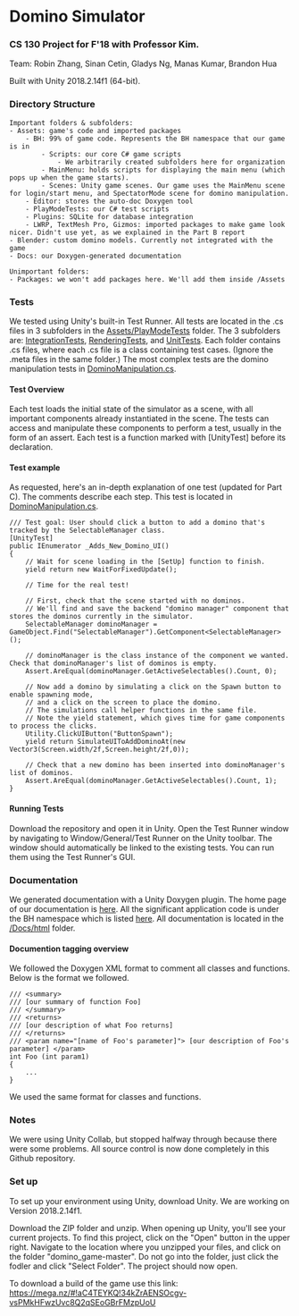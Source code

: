 # Domino Simulator

### CS 130 Project for F'18 with Professor Kim.

Team: Robin Zhang, Sinan Cetin, Gladys Ng, Manas Kumar, Brandon Hua

Built with Unity 2018.2.14f1 (64-bit).

### Directory Structure
```
Important folders & subfolders:
- Assets: game's code and imported packages
    - BH: 99% of game code. Represents the BH namespace that our game is in
        - Scripts: our core C# game scripts
            - We arbitrarily created subfolders here for organization
        - MainMenu: holds scripts for displaying the main menu (which pops up when the game starts).
        - Scenes: Unity game scenes. Our game uses the MainMenu scene for login/start menu, and SpectatorMode scene for domino manipulation.
    - Editor: stores the auto-doc Doxygen tool
    - PlayModeTests: our C# test scripts
    - Plugins: SQLite for database integration
    - LWRP, TextMesh Pro, Gizmos: imported packages to make game look nicer. Didn't use yet, as we explained in the Part B report
- Blender: custom domino models. Currently not integrated with the game
- Docs: our Doxygen-generated documentation

Unimportant folders:
- Packages: we won't add packages here. We'll add them inside /Assets
```

### Tests
We tested using Unity's built-in Test Runner. All tests are located in the .cs files in 3 subfolders in the [Assets/PlayModeTests](Assets/PlayModeTests) folder. The 3 subfolders are: [IntegrationTests](Assets/PlayModeTests/IntegrationTests), [RenderingTests](Assets/PlayModeTests/RenderingTests), and [UnitTests](Assets/PlayModeTests/UnitTests). Each folder contains .cs files, where each .cs file is a class containing test cases. (Ignore the .meta files in the same folder.) The most complex tests are the domino manipulation tests in [DominoManipulation.cs](Assets/PlayModeTests/IntegrationTests/DominoManipulation.cs).

#### Test Overview
Each test loads the initial state of the simulator as a scene, with all important components already instantiated in the scene. The tests can access and manipulate these components to perform a test, usually in the form of an assert. Each test is a function marked with [UnityTest] before its declaration.

#### Test example
As requested, here's an in-depth explanation of one test (updated for Part C). The comments describe each step. This test is located in [DominoManipulation.cs](Assets/PlayModeTests/IntegrationTests/DominoManipulation.cs).
```
/// Test goal: User should click a button to add a domino that's tracked by the SelectableManager class.
[UnityTest]
public IEnumerator _Adds_New_Domino_UI()
{
    // Wait for scene loading in the [SetUp] function to finish.
    yield return new WaitForFixedUpdate();

    // Time for the real test! 
    
    // First, check that the scene started with no dominos.
    // We'll find and save the backend "domino manager" component that stores the dominos currently in the simulator.
    SelectableManager dominoManager = GameObject.Find("SelectableManager").GetComponent<SelectableManager>();

    // dominoManager is the class instance of the component we wanted. Check that dominoManager's list of dominos is empty.
    Assert.AreEqual(dominoManager.GetActiveSelectables().Count, 0);

    // Now add a domino by simulating a click on the Spawn button to enable spawning mode,
    // and a click on the screen to place the domino.
    // The simulations call helper functions in the same file.
    // Note the yield statement, which gives time for game components to process the clicks.
    Utility.ClickUIButton("ButtonSpawn");
    yield return SimulateUIToAddDominoAt(new Vector3(Screen.width/2f,Screen.height/2f,0));

    // Check that a new domino has been inserted into dominoManager's list of dominos.
    Assert.AreEqual(dominoManager.GetActiveSelectables().Count, 1);
}
```

#### Running Tests
Download the repository and open it in Unity. Open the Test Runner window by navigating to Window/General/Test Runner on the Unity toolbar. The window should automatically be linked to the existing tests. You can run them using the Test Runner's GUI.

### Documentation
We generated documentation with a Unity Doxygen plugin. The home page of our documentation is [here](Docs/html/annotated.html). All the significant application code is under the BH namespace which is listed [here](Docs/html/namespace_b_h.html). All documentation is located in the [/Docs/html](Docs/html) folder.

#### Documention tagging overview
We followed the Doxygen XML format to comment all classes and functions. Below is the format we followed.
```
/// <summary>
/// [our summary of function Foo]
/// </summary>
/// <returns>
/// [our description of what Foo returns]
/// </returns>
/// <param name="[name of Foo's parameter]"> [our description of Foo's parameter] </param>
int Foo (int param1)
{
    ...
}
```
We used the same format for classes and functions.

### Notes
We were using Unity Collab, but stopped halfway through because there were some problems. All source control is now done completely in this Github repository.

### Set up
To set up your environment using Unity, download Unity. We are working on Version 2018.2.14f1.

Download the ZIP folder and unzip. When opening up Unity, you'll see your current projects. To find this project, click on the "Open" button in the upper right. Navigate to the location where you unzipped your files, and click on the folder "domino_game-master". Do not go into the folder, just click the fodler and click "Select Folder". The project should now open.

To download a build of the game use this link: https://mega.nz/#!aC4TEYKQ!34kZrAENSOcgv-vsPMkHFwzUvc8Q2qSEoGBrFMzpUoU
